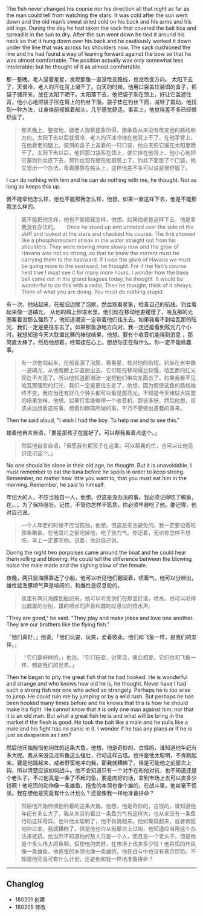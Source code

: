 

The fish never changed his course nor his direction all that night as far as the man could tell from watching the stars. It was cold after the sun went down and the old man‘s sweat dried cold on his back and his arms and his old legs. During the day he had taken the sack that covered the bait box and spread it in the sun to dry. After the sun went down he tied it around his neck so that it hung down over his back and he cautiously worked it down under the line that was across his shoulders now. The sack cushioned the line and he had found a way of leaning forward against the bow so that he was almost comfortable. The position actually was only somewhat less intolerable; but he thought of it as almost comfortable.

那一整晚，老人望着星星，发现那鱼一直没改变路线，也没改变方向。 太阳下去了，天很冷，老人的汗在背上凝干了。白天的时候，他用口袋盖住装饵的盒子，把袋子铺开来，放在太阳下晒干。太阳落下去，他把袋子系在颈上，好让它盖遮住背，他小心地把袋子压在肩上的钓丝下面。袋子垫在钓丝下面，减轻了震动，他找到一种方法，让身体前倾抵着船头，几乎感觉舒适。事实上，他觉得差不多已经很舒适了。

> 那天晚上，整夜地，据老人观察星象所得，那条鱼从来没有改变他的路线和方向。太阳下去以后就很冷，老人的汗冰冷地在他背上干了，在他手臂上，在他衰老的腿上。装饵的盒子上盖着的一只口袋，他白天把它摊在太阳里晒干了。太阳下去以后，他把那口袋系在颈上，使它挂在他背上，他小心地把它塞到钓丝底下去，那钓丝现在绷在他肩膀上了。钓丝下面垫了个口袋，他又想出一个办法，弯着腰靠在船头上，这样他差不多可以说是很舒服了。

I can do nothing with him and he can do nothing with me, he thought. Not as long as keeps this up.

我不能拿他怎么样，他也不能那我怎么样，他想。如果一直这样下去，他是不能那我怎么样的。

> 我不能把他怎样，他也不能把我怎样，他想。如果他老是这样下去，他是拿我没有办法的。
　
Once he stood up and urinated over the side of the skiff and looked at the stars and checked his course. The line showed like a phosphorescent streak in the water straight out from his shoulders. They were moving more slowly now and the glow of Havana was not so strong, so that he knew the current must be carrying them to the eastward. If I lose the glare of Havana we must be going more to the eastward, he thought. For if the fish‘s course held true I must see it for many more hours. I wonder how the base ball came out in the grand leagues today, he thought. It would be wonderful to do this with a radio. Then he thought, think of it always. Think of what you are doing. You must do nothing stupid.

有一次，他站起来，在船沿边尿了泡尿，然后观看星象，检查自己的航线。钓丝看起来像一道磷光， 从他的肩上伸进水里。他们现在移动地更缓慢了，哈瓦那的光圈看着没那么强烈了，他知道潮流一定带着他们往东去。如果我看不到哈瓦那的眩光，我们一定是更往东去了。如果那鱼游地方向对，我一定还能看到眩光几个小时。我想知道今天大联盟比赛的棒球结果，他想。要有个收音机能得到消息 ，那简直太棒了。然后他想着，经常挂在心上。想想你正在做什么。你一定不能做蠢事。

> 有一次他站起来，在船变溺了泡尿，看看星，核对他的航程。钓丝在水中像一道磷光，从他肩膀上毕直射出去。它们现在移动得比较慢，哈瓦那的红光现在不大亮了。所以他知道那潮流一定把他们带向东面去了。如果我看不见哈瓦那强烈的灯光，我们一定是更往东走了，他想。因为假使这鱼的路线始终不变，我应当还有好几个钟头都可以看见那亮光。不知道今天棒球大联盟的结果怎样，他想。如果打鱼能够带一个收音机，那该多好。然后他想，应该永远想着这桩事，想着你眼前所做的事。千万不要做出愚蠢的事来。

Then he said aloud, "I wish I had the boy. To help me and to see this."

接着他自言自语，「要是那孩子在就好了。可以帮我看着点这个。」

> 然后他自言自语，「但愿我有那孩子在这里。可以帮我的忙，也可以让他见识见识这个。」

No one should be alone in their old age, he thought. But it is unavoidable. I must remember to eat the tuna before he spoils in order to keep strong. Remember, no matter how little you want to, that you must eat him in the morning. Remember, he said to himself.

年纪大的人，不应当独自一人，他想。但这是没办法的事。我必须记得吃了鲔鱼，在。。。为了保持强壮。记住，不管你怎样不愿意，你必须早晨吃了他。要记得，他对自己说。

> 一个人年老的时候不应当孤独，他想。但这是无法避免的。我一定要记着吃那条鲔鱼，在他腐烂之前吃掉他，吃了张力气。你记着，无论你怎样不想吃，早上一定要吃他。记着，他对自己说。

During the night two porpoises came around the boat and he could hear them rolling and blowing. He could tell the difference between the blowing noise the male made and the sighing blow of the female.

夜晚，两只鼠海豚靠近了小船，他可以听见他们翻滚着，喷着气。他可以分辨出，雄性鼠海豚喷气声是喧闹的，和雌性是叹息般的。

> 夜里有两只海豚到船边来，他可以听见他们在那里打滚，喷水。他可以听得出雌雄的分别，雄的喷水的声音和雌的叹息似的喷水声。

"They are good," he said. "They play and make jokes and love one another. They are our brothers like the flying fish."

「他们真好，」他说。「他们玩耍，玩笑，爱着彼此。他们和飞鱼一样，是我们的友伴。」

> 「它们是好样的，」他说。「它们玩耍，讲笑话，彼此相爱。它们也和飞鱼一样，都是我们的兄弟。」

Then he began to pity the great fish that he had hooked. He is wonderful and strange and who knows how old he is, he thought. Never have I had such a strong fish nor one who acted so strangely. Perhaps he is too wise to jump. He could ruin me by jumping or by a wild rush. But perhaps he has been hooked many times before and he knows that this is how he should make his fight. He cannot know that it is only one man against him, nor that it is an old man. But what a great fish he is and what will be bring in the market if the flesh is good. He took the bait like a male and he pulls like a male and his fight has no panic in it. I wonder if he has any plans or if he is just as desperate as I am?

然后他开始惋惜他钩住的这条大鱼。他想，他是奇妙的、古怪的，谁知道他年纪有多大呢。我从来没见过有鱼这么强壮，行动这样古怪。也许是他太聪明，不肯跳起来。要是他跳起来，或者野蛮地冲向我，那我就糟糕了。但是可能他之前屡次上钩，所以清楚应该如何战斗。他不会知道只有一个对手在和他对抗，也不知道还是个老头子。不过他真是一条了不起的鱼，要是肉好的话，拿到市场上去可以卖多少钱啊！他吃饵的动作像一条雄鱼，拖曳的本领也像个雄的，在战斗里，他丝毫不慌张。我在想他是究竟有什么计划么？还是像我一样地准备拼命？

>然后他开始怜悯他钓着的这条大鱼。他想，他是奇妙的，古怪的，谁知道他年纪有多么大了。我从来没钓着过一条鱼力气有这样大，也从来没有一条鱼行动这样奇异。也许他太聪明了，他不肯跳起来。他如果跳起来，或者疯狂地冲过来，我就糟糕了。但是他也许从前屡次上过钩，他知道应当用这个办法来抵抗。他当然不知道他的敌人只是一个人，而且是一个老头子。但是他是个多么伟大的鱼啊，假使他的肉好，在市场上该卖多少钱！他吞饵的作风像一条雄鱼，他拖曳的本领也像一条雄的，他在战斗中也没有表示惊恐。不知道他究竟可有什么计划，还是他和我一样地准备拼命？


---
## Changlog
- 180201 创建
- 180205 修改
